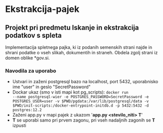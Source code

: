 # Ekstrakcija-pajek
## Projekt pri predmetu Iskanje in ekstrakcija podatkov s spleta 
Implementacija spletnega pajka, ki iz podanih semenskih strani najde in shrani podatke o vseh slikah, dokumentih in straneh. Obdela zgolj strani iz domen oblike *gov.si.
### Navodila za uporabo
- Ustvari in zaženi postgresql bazo na localhost, port 5432, uporabnisko ime "user" in geslo "SecretPassword"
- Dockar ukaz (smo v isti mapi kot pg_scripts): <code>docker run --name postgresql-wier -e POSTGRES_PASSWORD=SecretPassword -e POSTGRES_USER=user -v $PWD/pgdata:/var/lib/postgresql/data -v $PWD/init-scripts:/docker-entrypoint-initdb.d -p 5432:5432 -d postgres:12.2</code>
- Zaženi app.py v mapi pajek z ukazom '**app.py <stevilo_niti> T**'
- **T** se uporabi samo pri prvem zagonu, pri vseh nadaljnih zagonih se **T** izpusti

